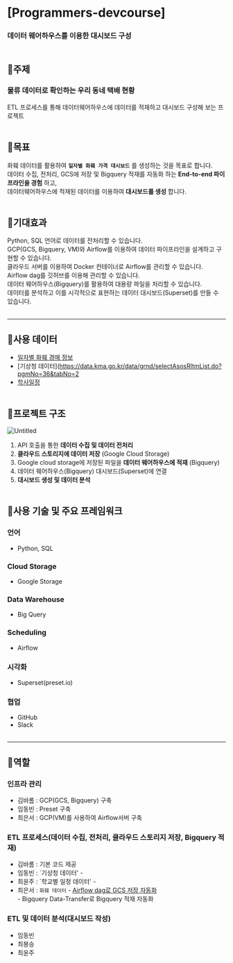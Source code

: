 # [Programmers-devcourse]
### 데이터 웨어하우스를 이용한 대시보드 구성<br><br>
## 🌻주제<br>
### 물류 데이터로 확인하는 우리 동네 택배 현황
ETL 프로세스를 통해 데이터웨어하우스에 데이터를 적재하고 대시보드 구성해 보는 프로젝트
<br/>
<br/>
## 🌻목표
화훼 데이터를 활용하여 __`일자별 화훼 가격 대시보드`__ 를 생성하는 것을 목표로 합니다.<br>
데이터 수집, 전처리, GCS에 저장 및 Bigquery 적재를 자동화 하는 __End-to-end 파이프라인을 경험__ 하고, <br>
데이터웨어하우스에 적재된 데이터를 이용하여 __대시보드를 생성__ 합니다.<br><br>
## 🌻기대효과
Python, SQL 언어로 데이터를 전처리할 수 있습니다.<br>
GCP(GCS, Bigquery, VM)와 Airflow를 이용하여 데이터 파이프라인을 설계하고 구현할 수 있습니다.<br>
클라우드 서버를 이용하여 Docker 컨테이너로 Airflow를 관리할 수 있습니다.<br>
Airflow dag를 깃허브를 이용해 관리할 수 있습니다.<br>
데이터 웨어하우스(Bigquery)를 활용하여 대용량 파일을 처리할 수  있습니다.<br>
데이터를 분석하고 이를 시각적으로 표현하는 데이터 대시보드(Superset)를 만들 수 있습니다.<br><br>

------------

## 🌼사용 데이터
- [일자별 화훼 경매 정보](https://flower.at.or.kr/api/apiOpenInfo.do) <br>
- [기상청 데이터](https://data.kma.go.kr/data/grnd/selectAsosRltmList.do?pgmNo=36&tabNo=2 <br>
- [학사일정](https://open.neis.go.kr/portal/data/service/selectServicePage.do?page=1&rows=10&sortColumn=&sortDirection=&infId=OPEN17220190722175038389180&infSeq=2)<br><br>
## 🌼프로젝트 구조
![Untitled](https://prod-files-secure.s3.us-west-2.amazonaws.com/e937a7f9-dece-4540-8e1e-3c5966896424/5beb05ff-8658-4dbe-9c68-29b264650b8a/Untitled.png)<br>
1. API 호출을 통한 __데이터 수집 및 데이터 전처리__
2. __클라우드 스토리지에 데이터 저장__ (Google Cloud Storage)
3. Google cloud storage에 저장된 파일을 __데이터 웨어하우스에 적재__ (Bigquery)
4. 데이터 웨어하우스(Bigquery) 대시보드(Superset)에 연결
5. __대시보드 생성 및 데이터 분석__ <br><br>
## 🌼사용 기술 및 주요 프레임워크
### 언어
- Python, SQL
### Cloud Storage
- Google Storage<br>
### Data Warehouse
- Big Query<br>
### Scheduling
- Airflow<br>
### 시각화
- Superset(preset.io)<br>
### 협업
- GitHub
- Slack<br><br>

-----------
## 🫵역할
### 인프라 관리
- 김바롬 : GCP(GCS, Bigquery) 구축
- 임동빈 : Preset 구축
- 최은서 : GCP(VM)를 사용하여 Airflow서버 구축
### ETL 프로세스(데이터 수집, 전처리, 클라우드 스토리지 저장, Bigquery 적재)
- 김바롬 : 기본 코드 제공
- 임동빈 : `기상청 데이터' - 
- 최윤주 : `학교별 일정 데이터' - 
- 최은서 : `화훼 데이터` - [Airflow dag로 GCS 저장 자동화](https://github.com/es3442/ETL_Airflow_Flower/blob/main/dags/fetch_and_upload_dag_final.py)<br>
                         - Bigquery Data-Transfer로 Bigquery 적재 자동화
### ETL 및 데이터 분석(대시보드 작성)
- 임동빈
- 최봉승
- 최윤주
